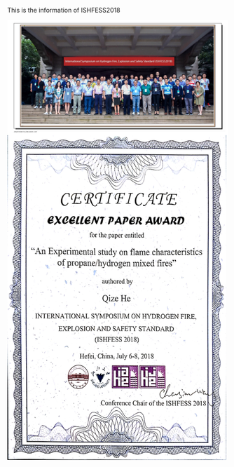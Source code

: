 This is the information of ISHFESS2018

<img src="Photo1.JPG" alt="hi" class="inline" width="800" align="center"/>
<img src="Photo2.jpg" alt="hi" class="inline" width="500" align="center"/>
